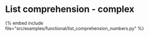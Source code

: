 # List comprehension - complex


{% embed include file="src/examples/functional/list_comprehension_numbers.py" %}
